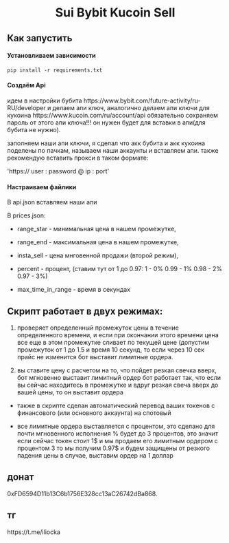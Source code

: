 <h1 align="center">Sui Bybit Kucoin Sell</h1>

<h2>Как запустить</h2>

<h4>Установливаем зависимости</h4>
<pre><code>pip install -r requirements.txt</code></pre>

<h4>Создаём Api</h4>
идем в настройки бубита https://www.bybit.com/future-activity/ru-RU/developer и делаем апи ключ, аналогично делаем апи ключи для кукоина https://www.kucoin.com/ru/account/api 
обязательно сохраняем пароль от этого апи ключа!!! он нужен будет для вставки в апи(для бубита не нужно).

заполняем наши апи ключи, я сделал что акк бубита и акк кукоина поделены по пачкам, называем наши аккаунты и вставляем апи. также рекомендую вставить прокси в таком формате:

'https:// user : password @ ip : port'


<h4>Настраиваем файлики</h4>
<p>В api.json вставляем наши апи</p>
<p>В prices.json:</p> 

* range_star - минимальная цена в нашем промежутке,

* range_end - максимальная цена в нашем промежутке,

* insta_sell - цена мнговенной продажи (второй режим),

* percent - процент, (ставим тут от 1 до 0.97: 1 - 0% 0.99 - 1% 0.98 - 2% 0.97 - 3%)

* max_time_in_range - время в секундах


<h2>Скрипт работает в двух режимах:</h2>

1.  проверяет определенный промежуток цены в течение определенного времени, и если при окончании этого времени 
цена все еще в этом промежутке сливает по текущей цене (допустим промежуток от 1 до 1.5 и время 10 секунд, то если через 10 сек прайс не изменится
бот выставит лимитные ордера.

2. вы ставите цену с расчетом на то, что пойдет резкая свечка вверх, бот мгновенно выставит лимитный ордер
бот работает так, что если вы сейчас находитесь в промежутке и вдруг резкая свеча вверх до вашей цены, то он выставит ордера

* также в скрипте сделан автоматический перевод ваших токенов с финансового (или основного аккаунта) на спотовый 

* все лимитные ордера выставляется с процентом, это сделано для почти мгновенного исполнения
  % будет до 3 процентов, это значит если сейчас токен стоит 1$ и мы продаем его лимитным ордером с процентом 3
  то мы получим 0.97$ и будем защищены от резкого падения цены в случае, выставим ордер на 1 доллар


<h2>донат</h2> 0xFD6594D11b13C6b1756E328cc13aC26742dBa868.
<h2>тг</h2> https://t.me/iliocka


